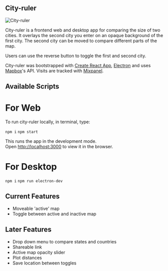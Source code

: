 ## City-ruler

![City-ruler](https://res.cloudinary.com/dec0zvcps/image/upload/v1558025928/Screen_Shot_2019-05-16_at_9.58.33_AM_ikees7.png)

City-ruler is a frontend web and desktop app for comparing the size of two cities. It overlays the second city you enter on an opaque background of the first city. The second city can be moved to compare different parts of the map.

Users can use the reverse button to toggle the first and second city.

City-ruler was bootstrapped with [Create React App](https://github.com/facebook/create-react-app), [Electron](https://electronjs.org/) and uses [Mapbox](https://www.mapbox.com/)'s API. Visits are tracked with [Mixpanel](https://mixpanel.com).

## Available Scripts

# For Web

To run city-ruler locally, in terminal, type:

`npm i`
`npm start`

This runs the app in the development mode.<br>
Open [http://localhost:3000](http://localhost:3000) to view it in the browser.

# For Desktop

`npm i`
`npm run electron-dev`

## Current Features

* Moveable 'active' map
* Toggle between active and inactive map

## Later Features

* Drop down menu to compare states and countries
* Shareable link
* Active map opacity slider
* Plot distances
* Save location between toggles

